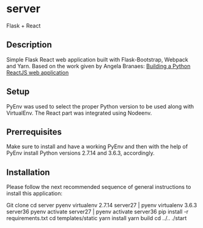 # server
Flask + React

## Description
Simple Flask React web application built with Flask-Bootstrap, Webpack and
Yarn. Based on the work given by Angela Branaes:
[Building a Python ReactJS web application](https://www.youtube.com/watch?v=nfi0hX-F8Zo "Youtube: Angela Branaes")

## Setup
PyEnv was used to select the proper Python version to be used along with
VirtualEnv. The React part was integrated using Nodeenv.

## Prerrequisites
Make sure to install and have a working PyEnv and then with the help of PyEnv
install Python versions 2.7.14 and 3.6.3, accordingly.

## Installation
Please follow the next recommended sequence of general instructions to install
this application:

Git clone
cd server
pyenv virtualenv 2.7.14 server27 | pyenv virtualenv 3.6.3 server36
pyenv activate server27 | pyenv activate server36
pip install -r requirements.txt
cd templates/static
yarn install
yarn build
cd ../..
./start
